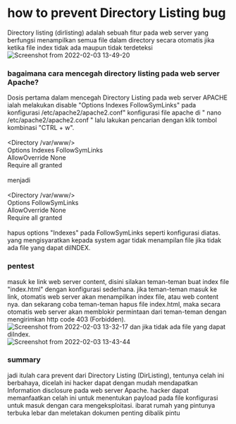 # how to prevent Directory Listing bug
Directory listing (dirlisting) adalah sebuah fitur pada web server yang berfungsi menampilkan semua file dalam directory secara otomatis jika ketika file index tidak ada maupun tidak terdeteksi
![Screenshot from 2022-02-03 13-49-20](https://user-images.githubusercontent.com/92193431/152294600-d951b8a6-f62b-4cf9-9425-f62ec07523a1.png)
### bagaimana cara mencegah directory listing pada web server Apache?
Dosis pertama dalam mencegah Directory Listing pada web server APACHE ialah melakukan disable "Options Indexes FollowSymLinks" pada konfigurasi /etc/apache2/apache2.conf"
konfigurasi file apache di " nano /etc/apache2/apache2.conf " lalu lakukan pencarian dengan klik tombol kombinasi "CTRL + w". <br />
<br /><Directory /var/www/><br />
        Options Indexes FollowSymLinks <br />
        AllowOverride None <br />
        Require all granted <br />
</Directory> <br />
menjadi<br />
<br /><Directory /var/www/><br />
        Options FollowSymLinks <br />
        AllowOverride None <br />
        Require all granted <br />
</Directory> <br />
hapus options "Indexes" pada FollowSymLinks seperti konfigurasi diatas. yang mengisyaratkan kepada system agar tidak menampilan file jika tidak ada file yang dapat diINDEX.
<br />
### pentest
masuk ke link web server content, disini silakan teman-teman buat index file "index.html" dengan konfigurasi sederhana. jika teman-teman masuk ke link, otomatis web server akan menampilkan index file, atau web content nya. dan sekarang coba teman-teman hapus file index.html, maka secara otomatis web server akan memblokir permintaan dari teman-teman dengan mengirimkan http code 403 (Forbidden).
![Screenshot from 2022-02-03 13-32-17](https://user-images.githubusercontent.com/92193431/152293773-70ec28d0-2395-49ca-a2bf-129cd89ee001.png)
dan jika tidak ada file yang dapat diIndex. <br />
![Screenshot from 2022-02-03 13-43-44](https://user-images.githubusercontent.com/92193431/152294302-a06beea3-1681-4951-907e-fedc96ce8c3b.png)
### summary
jadi itulah cara prevent dari Directory Listing (DirListing), tentunya celah ini berbahaya, dicelah ini hacker dapat dengan mudah mendapatkan Information disclosure pada web server Apache. hacker dapat memanfaatkan celah ini untuk menentukan payload pada file konfigurasi untuk masuk dengan cara mengeksploitasi. ibarat rumah yang pintunya terbuka lebar dan meletakan dokumen penting dibalik pintu 
